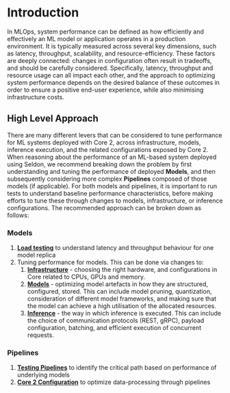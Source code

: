 # Introduction

In MLOps, system performance can be defined as how efficiently and effectively an ML model or application operates in a production environment. It is typically measured across several key dimensions, such as latency, throughput, scalability, and resource-efficiency. These factors are deeply connected: changes in configuration often result in tradeoffs, and should be carefully considered. Specifically, latency, throughput and resource usage can all impact each other, and the approach to optimizing system performance depends on the desired balance of these outcomes in order to ensure a positive end-user experience, while also minimising infrastructure costs.  

## High Level Approach

There are many different levers that can be considered to tune performance for ML systems deployed with Core 2, across infrastructure, models, inference execution, and the related configurations exposed by Core 2. When reasoning about the performance of an ML-based system deployed using Seldon, we recommend breaking down the problem by first understanding and tuning the performance of deployed **Models**, and then subsequently considering more complex **Pipelines** composed of those models (if applicable). For both models and pipelines, it is important to run tests to understand baseline performance characteristics, before making efforts to tune these through changes to models, infrastructure, or inference configurations. The recommended approach can be broken down as follows:

### Models

1. [**Load testing**](models/load-testing.md) to understand latency and throughput behaviour for one model replica
2. Tuning performance for models. This can be done via changes to:
    1. [**Infrastructure**](models/infrastructure-setup.md) - choosing the right hardware, and configurations in Core related to CPUs, GPUs and memory.
    2. [**Models**](models/model-artefacts.md) - optimizing model artefacts in how they are structured, configured, stored. This can include model pruning, quantization, consideration of different model frameworks, and making sure that the model can achieve a high utilisation of the allocated resources.
    3. [**Inference**](models/model-artefacts.md) - the way in which inference is executed. This can include the choice of communication protocols (REST, gRPC),  payload configuration, batching, and efficient  execution of concurrent requests.

### **Pipelines**

1. [**Testing Pipelines**](pipelines/testing-pipelines.md) to identify the critical path based on performance of underlying models
2. [**Core 2 Configuration**](pipelines/core-2-configuration.md) to optimize data-processing through pipelines  
